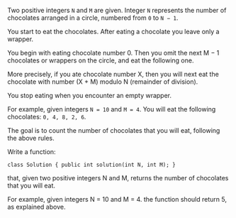 Two positive integers `N` and `M` are given. Integer `N` represents the number of chocolates arranged in a circle, numbered from `0` to `N − 1`.

You start to eat the chocolates. After eating a chocolate you leave only a wrapper.

You begin with eating chocolate number 0. Then you omit the next M − 1 chocolates or wrappers on the circle, and eat the following one.

More precisely, if you ate chocolate number X, then you will next eat the chocolate with number (X + M) modulo N (remainder of division).

You stop eating when you encounter an empty wrapper.

For example, given integers `N = 10` and `M = 4`. You will eat the following chocolates: `0, 4, 8, 2, 6`.

The goal is to count the number of chocolates that you will eat, following the above rules.

Write a function:

`class Solution { public int solution(int N, int M); }`

that, given two positive integers N and M, returns the number of chocolates that you will eat.

For example, given integers N = 10 and M = 4. the function should return 5, as explained above.
